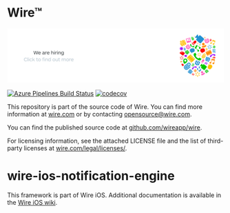 # Wire™

[![Wire logo](https://github.com/wireapp/wire/blob/master/assets/header-small.png?raw=true)](https://wire.com/jobs/)

[![Azure Pipelines Build Status](https://dev.azure.com/wireswiss/Wire%20iOS/_apis/build/status/Frameworks/wire-ios-notification-engine?branchName=develop)](https://dev.azure.com/wireswiss/Wire%20iOS/_build/latest?definitionId=18&branchName=develop) [![codecov](https://codecov.io/gh/wireapp/wire-ios-notification-engine/branch/develop/graph/badge.svg)](https://codecov.io/gh/wireapp/wire-ios-notification-engine)

This repository is part of the source code of Wire. You can find more information at [wire.com](https://wire.com) or by contacting opensource@wire.com.

You can find the published source code at [github.com/wireapp/wire](https://github.com/wireapp/wire).

For licensing information, see the attached LICENSE file and the list of third-party licenses at [wire.com/legal/licenses/](https://wire.com/legal/licenses/).

# wire-ios-notification-engine

This framework is part of Wire iOS. Additional documentation is available in the [Wire iOS wiki](https://github.com/wireapp/wire-ios/wiki).
